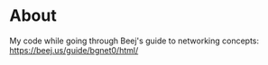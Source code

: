 # About

My code while going through Beej's guide to networking concepts: https://beej.us/guide/bgnet0/html/
